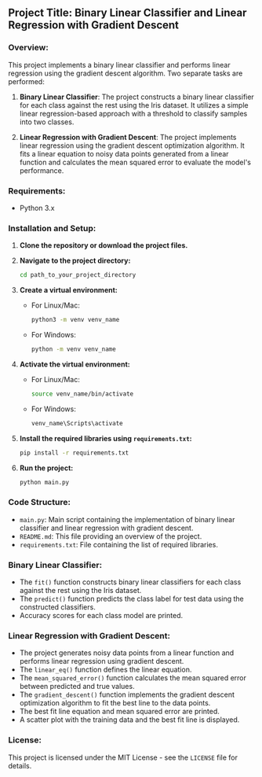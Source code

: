 ## Project Title: Binary Linear Classifier and Linear Regression with Gradient Descent

### Overview:
This project implements a binary linear classifier and performs linear regression using the gradient descent algorithm. Two separate tasks are performed:

1. **Binary Linear Classifier**: The project constructs a binary linear classifier for each class against the rest using the Iris dataset. It utilizes a simple linear regression-based approach with a threshold to classify samples into two classes.

2. **Linear Regression with Gradient Descent**: The project implements linear regression using the gradient descent optimization algorithm. It fits a linear equation to noisy data points generated from a linear function and calculates the mean squared error to evaluate the model's performance.

### Requirements:
- Python 3.x

### Installation and Setup:
1. **Clone the repository or download the project files.**

2. **Navigate to the project directory:**
    ```bash
    cd path_to_your_project_directory
    ```

3. **Create a virtual environment:**
    - For Linux/Mac:
        ```bash
        python3 -m venv venv_name
        ```
    - For Windows:
        ```bash
        python -m venv venv_name
        ```

4. **Activate the virtual environment:**
    - For Linux/Mac:
        ```bash
        source venv_name/bin/activate
        ```
    - For Windows:
        ```bash
        venv_name\Scripts\activate
        ```

5. **Install the required libraries using `requirements.txt`:**
    ```bash
    pip install -r requirements.txt
    ```

6. **Run the project:**
    ```bash
    python main.py
    ```

### Code Structure:
- `main.py`: Main script containing the implementation of binary linear classifier and linear regression with gradient descent.
- `README.md`: This file providing an overview of the project.
- `requirements.txt`: File containing the list of required libraries.

### Binary Linear Classifier:
- The `fit()` function constructs binary linear classifiers for each class against the rest using the Iris dataset.
- The `predict()` function predicts the class label for test data using the constructed classifiers.
- Accuracy scores for each class model are printed.

### Linear Regression with Gradient Descent:
- The project generates noisy data points from a linear function and performs linear regression using gradient descent.
- The `linear_eq()` function defines the linear equation.
- The `mean_squared_error()` function calculates the mean squared error between predicted and true values.
- The `gradient_descent()` function implements the gradient descent optimization algorithm to fit the best line to the data points.
- The best fit line equation and mean squared error are printed.
- A scatter plot with the training data and the best fit line is displayed.

### License:
This project is licensed under the MIT License - see the `LICENSE` file for details.
